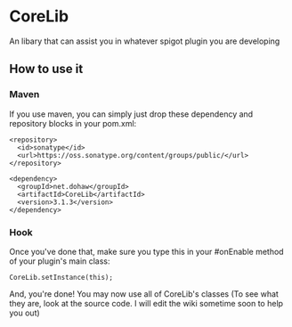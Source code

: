 # CoreLib
An libary that can assist you in whatever spigot plugin you are developing

## How to use it
### Maven
If you use maven, you can simply just drop these dependency and repository blocks in your pom.xml:

```
<repository>
  <id>sonatype</id>
  <url>https://oss.sonatype.org/content/groups/public/</url>
</repository>
```
```
<dependency>
  <groupId>net.dohaw</groupId>
  <artifactId>CoreLib</artifactId>
  <version>3.1.3</version>
</dependency>
```
### Hook
Once you've done that, make sure you type this in your #onEnable method of your plugin's main class:
```
CoreLib.setInstance(this);
```

And, you're done! You may now use all of CoreLib's classes (To see what they are, look at the source code. I will edit the wiki sometime soon to help you out)
